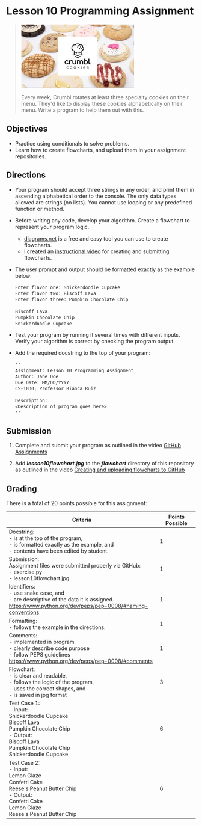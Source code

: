 # Lesson 10 Programming Assignment

> ![](/assets/crumbl.jpeg)
>
> Every week, Crumbl rotates at least three specialty cookies on their menu. They'd like to display these cookies alphabetically on their menu. Write a program to help them out with this.

## Objectives
- Practice using conditionals to solve problems.
- Learn how to create flowcharts, and upload them in your assignment repositories.

## Directions
- Your program should accept three strings in any order, and print them in ascending alphabetical order to the console. The only data types allowed are strings (no lists). You cannot use looping or any predefined function or method.

- Before writing any code, develop your algorithm. Create a flowchart to represent your program logic.
    - [diagrams.net](https://app.diagrams.net/) is a free and easy tool you can use to create flowcharts. 
    - I created an [instructional video](https://youtu.be/oy5nhA7QpNI) for creating and submitting flowcharts.
    
- The user prompt and output should be formatted exactly as the example below:
  ```
  Enter flavor one: Snickerdoodle Cupcake
  Enter flavor two: Biscoff Lava
  Enter flavor three: Pumpkin Chocolate Chip

  Biscoff Lava
  Pumpkin Chocolate Chip
  Snickerdoodle Cupcake
  ```
  
- Test your program by running it several times with different inputs. Verify your algorithm is correct by checking the program output.

- Add the required docstring to the top of your program:
  ```
  '''
  Assignment: Lesson 10 Programming Assignment
  Author: Jane Doe
  Due Date: MM/DD/YYYY
  CS-1030; Professor Bianca Ruiz

  Description:
  <Description of program goes here>
  '''
  ```
  
## Submission
1. Complete and submit your program as outlined in the video [GitHub Assignments](https://youtu.be/SrJ_c8S1_D8)

2. Add ***lesson10flowchart.jpg*** to the ***flowchart*** directory of this repository as outlined in the video [Creating and uploading flowcharts to GitHub](https://youtu.be/oy5nhA7QpNI)
    
## Grading
There is a total of 20 points possible for this assignment:

| Criteria | Points Possible |
|-|-|
| Docstring:<br>- is at the top of the program, <br>- is formatted exactly as the example, and<br>- contents have been edited by student. | 1 |
| Submission:<br>Assignment files were submitted properly via GitHub:<br>- exercise.py<br>- lesson10flowchart.jpg | 1 |
| Identifiers:<br>- use snake case, and<br>- are descriptive of the data it is assigned.<br>https://www.python.org/dev/peps/pep-0008/#naming-conventions | 1 |
| Formatting:<br>- follows the example in the directions. | 1 |
| Comments:<br>- implemented in program<br>- clearly describe code purpose<br>- follow PEP8 guidelines<br>https://www.python.org/dev/peps/pep-0008/#comments | 1 |
| Flowchart:<br>- is clear and readable,<br>- follows the logic of the program,<br>- uses the correct shapes, and<br>- is saved in jpg format | 3 |
| Test Case 1:<br>- Input: <br>     Snickerdoodle Cupcake<br>     Biscoff Lava<br>     Pumpkin Chocolate Chip<br>- Output:<br>     Biscoff Lava<br>     Pumpkin Chocolate Chip<br>     Snickerdoodle Cupcake | 6 |
| Test Case 2:<br>- Input:<br>     Lemon Glaze<br>     Confetti Cake<br>     Reese's Peanut Butter Chip<br>- Output:<br>     Confetti Cake<br>     Lemon Glaze<br>     Reese's Peanut Butter Chip | 6 |
